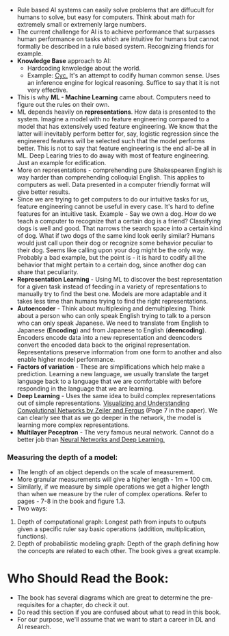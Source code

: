 * Rule based AI systems can easily solve problems that are diffucult for humans to solve, but easy for computers. Think about math for extremely small or extremenly large numbers.
* The current challenge for AI is to achieve performance that surpasses human performance on tasks which are intuitive for humans but cannot formally be described in a rule based system. Recognizing friends for example.
* <b>Knowledge Base</b> approach to AI:
  * Hardcoding knwoledge about the world.
  * Example: <a href = "https://en.wikipedia.org/wiki/Cyc">Cyc.</a> It's an attempt to codify human common sense. Uses an inference engine for logical reasoning. Suffice to say that it is not very effective.
* This is why <b>ML - Machine Learning</b> came about. Computers need to figure out the rules on their own.
* ML depends heavily on <b>representations</b>. How data is presented to the system. Imagine a model with no feature engineering compared to a model that has extensively used feature engineering. We know that the latter will inevitably perform better for, say, logistic regression since the engineered features will be selected such that the model performs better. This is not to say that feature engineering is the end all-be all in ML. Deep Learing tries to do away with most of feature engineering. Just an example for edification.
* More on representations - comprehending pure Shakespearen English is way harder than comprehending colloquial English. This applies to computers as well. Data presented in a computer friendly format will give better results.
* Since we are trying to get computers to do our intuitive tasks for us, feature engineering cannot be useful in every case. It's hard to define features for an intuitive task. Example - Say we own a dog. How do we teach a computer to recognize that a certain dog is a friend? Classifying dogs is well and good. That narrows the search space into a certain kind of dog. What if two dogs of the same kind look eerily similar? Humans would just call upon their dog or recognize some behavior peculiar to their dog. Seems like calling upon your dog might be the only way. Probably a bad example, but the point is - it is hard to codify all the behavior that might pertain to a certain dog, since another dog can share that peculiarity. 
* <b> Representation Learning</b> - Using ML to discover the best representation  for a given task instead of feeding in a variety of representations to manually try to find the best one. Models are more adaptable and it takes less time than humans trying to find the right representations.
* <b>Autoencoder</b> - Think about multiplexing and demultiplexing. Think about a person who can only speak English trying to talk to a person who can only speak Japanese. We need to translate from English to Japanese (<b>Encoding</b>) and from Japanese to English (<b>deencoding</b>). Encoders encode data into a new representation and deencoders convert the encoded data back to the original representation. Representations preserve information from one form to another and also enable higher model performance.
* <b>Factors of variation</b> - These are simplifications which help make a prediction. Learning a new language, we usually translate the target language back to a language that we are comfortable with before responding in the language that we are learning.
* <b>Deep Learning</b> - Uses the same idea to build complex representations out of simple representations. <a href="https://cs.nyu.edu/~fergus/papers/zeilerECCV2014.pdf"> Visualizing and Understanding Convolutional Networks by Zeiler and Fergus</a> (Page 7 in the paper). We can clearly see that as we go deeper in the network, the model is learning more complex representations.
* <b>Multilayer Peceptron</b> - The very famous neural network. Cannot do a better job than <a href="http://neuralnetworksanddeeplearning.com/chap1.html">Neural Networks and Deep Learning.</a>
### Measuring the depth of a model:
* The length of an object depends on the scale of measurement.
* More granular measurements will give a higher length - 1m = 100 cm.
* Similarly, if we measure by simple operations we get a higher length than when we measure by the ruler of complex operations. Refer to pages - 7-8 in the book and figure 1.3.
* Two ways:
 1. Depth of computational graph: Longest path from inputs to outputs given a specific ruler say basic operations (addition, multiplication, functions).
 2. Depth of probabilistic modeling graph: Depth of the graph defining how the concepts are related to each other. The book gives a great example.

# Who Should Read the Book:
* The book has several diagrams which are great to determine the pre-requisites for a chapter, do check it out.
* Do read this section if you are confused about what to read in this book.
* For our purpose, we'll assume that we want to start a career in DL and AI research. 



  
